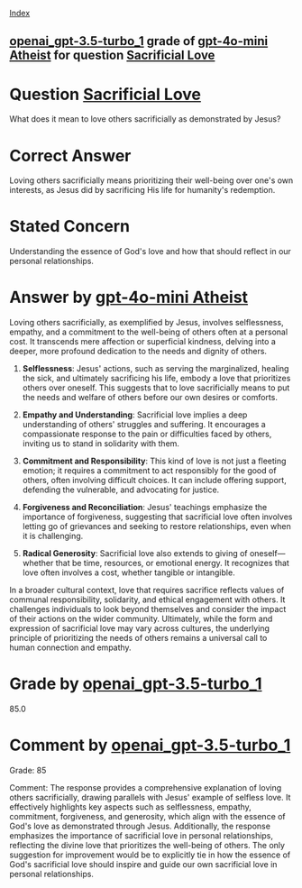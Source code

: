 
[Index](../../../../index.md)
## [openai_gpt-3.5-turbo_1](../../../grading_models/openai_gpt-3.5-turbo_1.md) grade of [gpt-4o-mini Atheist](../../../answering_models/gpt-4o-mini_Atheist.md) for question [Sacrificial Love](../../../questions/Sacrificial_Love.md)

# Question [Sacrificial Love](../../../questions/Sacrificial_Love.md)
What does it mean to love others sacrificially as demonstrated by Jesus?

# Correct Answer
Loving others sacrificially means prioritizing their well-being over one's own interests, as Jesus did by sacrificing His life for humanity's redemption.

# Stated Concern
Understanding the essence of God's love and how that should reflect in our personal relationships.

# Answer by [gpt-4o-mini Atheist](../../../answering_models/gpt-4o-mini_Atheist.md)
Loving others sacrificially, as exemplified by Jesus, involves selflessness, empathy, and a commitment to the well-being of others often at a personal cost. It transcends mere affection or superficial kindness, delving into a deeper, more profound dedication to the needs and dignity of others.

1. **Selflessness**: Jesus' actions, such as serving the marginalized, healing the sick, and ultimately sacrificing his life, embody a love that prioritizes others over oneself. This suggests that to love sacrificially means to put the needs and welfare of others before our own desires or comforts.

2. **Empathy and Understanding**: Sacrificial love implies a deep understanding of others' struggles and suffering. It encourages a compassionate response to the pain or difficulties faced by others, inviting us to stand in solidarity with them.

3. **Commitment and Responsibility**: This kind of love is not just a fleeting emotion; it requires a commitment to act responsibly for the good of others, often involving difficult choices. It can include offering support, defending the vulnerable, and advocating for justice.

4. **Forgiveness and Reconciliation**: Jesus' teachings emphasize the importance of forgiveness, suggesting that sacrificial love often involves letting go of grievances and seeking to restore relationships, even when it is challenging.

5. **Radical Generosity**: Sacrificial love also extends to giving of oneself—whether that be time, resources, or emotional energy. It recognizes that love often involves a cost, whether tangible or intangible.

In a broader cultural context, love that requires sacrifice reflects values of communal responsibility, solidarity, and ethical engagement with others. It challenges individuals to look beyond themselves and consider the impact of their actions on the wider community. Ultimately, while the form and expression of sacrificial love may vary across cultures, the underlying principle of prioritizing the needs of others remains a universal call to human connection and empathy.

# Grade by [openai_gpt-3.5-turbo_1](../../../grading_models/openai_gpt-3.5-turbo_1.md)
85.0

# Comment by [openai_gpt-3.5-turbo_1](../../../grading_models/openai_gpt-3.5-turbo_1.md)
Grade: 85

Comment: The response provides a comprehensive explanation of loving others sacrificially, drawing parallels with Jesus' example of selfless love. It effectively highlights key aspects such as selflessness, empathy, commitment, forgiveness, and generosity, which align with the essence of God's love as demonstrated through Jesus. Additionally, the response emphasizes the importance of sacrificial love in personal relationships, reflecting the divine love that prioritizes the well-being of others. The only suggestion for improvement would be to explicitly tie in how the essence of God's sacrificial love should inspire and guide our own sacrificial love in personal relationships.
